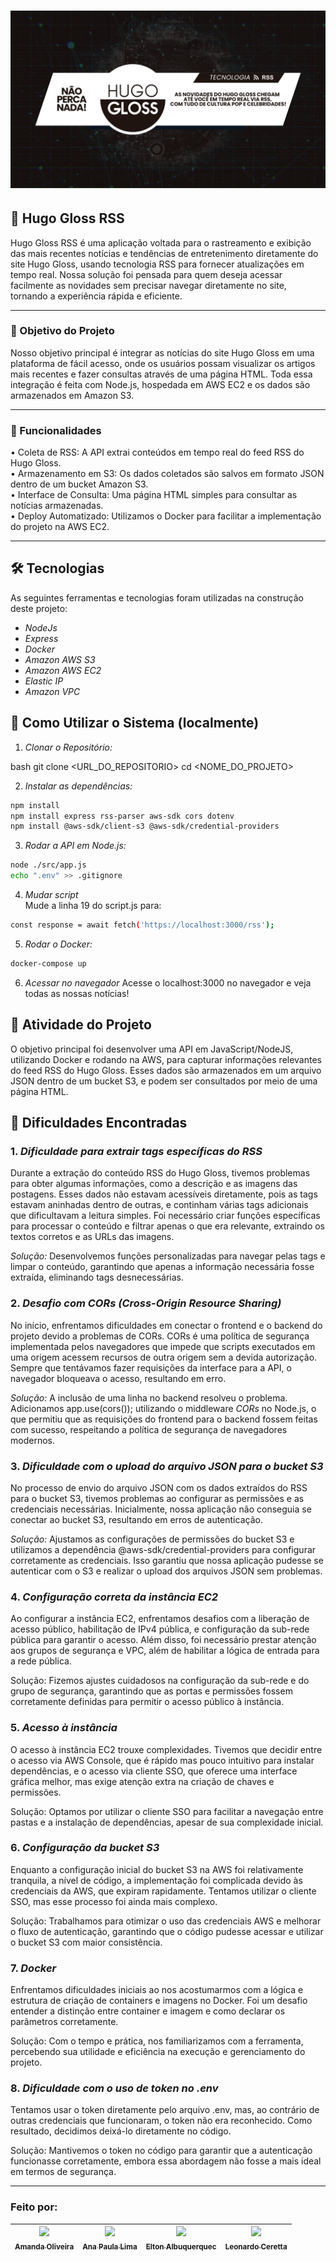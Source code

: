<h1 style='align:center'>
    <img alt="" title="Banner do projeto Hugo Gloss" src="./public/assets/Banner - README.png" />
</h1>

## 📰 Hugo Gloss RSS

Hugo Gloss RSS é uma aplicação voltada para o rastreamento e exibição das mais recentes notícias e tendências de entretenimento diretamente do site Hugo Gloss, usando tecnologia RSS para fornecer atualizações em tempo real. Nossa solução foi pensada para quem deseja acessar facilmente as novidades sem precisar navegar diretamente no site, tornando a experiência rápida e eficiente.
______________

### 🎯 Objetivo do Projeto 
Nosso objetivo principal é integrar as notícias do site Hugo Gloss em uma plataforma de fácil acesso, onde os usuários possam visualizar os artigos mais recentes e fazer consultas através de uma página HTML. Toda essa integração é feita com Node.js, hospedada em AWS EC2 e os dados são armazenados em Amazon S3.

______________

### 🚀 Funcionalidades<br>
•	Coleta de RSS: A API extrai conteúdos em tempo real do feed RSS do Hugo Gloss.<br>
•	Armazenamento em S3: Os dados coletados são salvos em formato JSON dentro de um bucket Amazon S3.<br>
•	Interface de Consulta: Uma página HTML simples para consultar as notícias armazenadas.<br>
•	Deploy Automatizado: Utilizamos o Docker para facilitar a implementação do projeto na AWS EC2.<br>
______________


## 🛠 Tecnologias

As seguintes ferramentas e tecnologias foram utilizadas na construção deste projeto:

- *NodeJs*
- *Express*
- *Docker*
- *Amazon AWS S3*
- *Amazon AWS EC2*
- *Elastic IP*
- *Amazon VPC*

## 📏 Como Utilizar o Sistema (localmente)

1. *Clonar o Repositório:*

bash
git clone <URL_DO_REPOSITORIO>
cd <NOME_DO_PROJETO>


2. *Instalar as dependências:*

```bash
npm install
npm install express rss-parser aws-sdk cors dotenv
npm install @aws-sdk/client-s3 @aws-sdk/credential-providers
```

3. *Rodar a API em Node.js:*

```bash
node ./src/app.js
echo ".env" >> .gitignore
```

4. *Mudar script*<br>
   Mude a linha 19 do script.js para:
```bash
const response = await fetch('https://localhost:3000/rss');
```

5. *Rodar o Docker:*

```bash
docker-compose up
```

6. *Acessar no navegador*
   Acesse o localhost:3000 no navegador e veja todas as nossas notícias!
   
## 📂 Atividade do Projeto

O objetivo principal foi desenvolver uma API em JavaScript/NodeJS, utilizando Docker e rodando na AWS, para capturar informações relevantes do feed RSS do Hugo Gloss. Esses dados são armazenados em um arquivo JSON dentro de um bucket S3, e podem ser consultados por meio de uma página HTML.

## 🚨 Dificuldades Encontradas

### 1. *Dificuldade para extrair tags específicas do RSS*
   Durante a extração do conteúdo RSS do Hugo Gloss, tivemos problemas para obter algumas informações, como a descrição e as imagens das postagens. Esses dados não estavam acessíveis diretamente, pois as tags estavam aninhadas dentro de outras, e continham várias tags adicionais que dificultavam a leitura simples. Foi necessário criar funções específicas para processar o conteúdo e filtrar apenas o que era relevante, extraindo os textos corretos e as URLs das imagens.

   *Solução:* Desenvolvemos funções personalizadas para navegar pelas tags e limpar o conteúdo, garantindo que apenas a informação necessária fosse extraída, eliminando tags desnecessárias.

### 2. *Desafio com CORs (Cross-Origin Resource Sharing)*
   No início, enfrentamos dificuldades em conectar o frontend e o backend do projeto devido a problemas de CORs. CORs é uma política de segurança implementada pelos navegadores que impede que scripts executados em uma origem acessem recursos de outra origem sem a devida autorização. Sempre que tentávamos fazer requisições da interface para a API, o navegador bloqueava o acesso, resultando em erro.

   *Solução:* A inclusão de uma linha no backend resolveu o problema. Adicionamos app.use(cors()); utilizando o middleware *CORs* no Node.js, o que permitiu que as requisições do frontend para o backend fossem feitas com sucesso, respeitando a política de segurança de navegadores modernos.

### 3. *Dificuldade com o upload do arquivo JSON para o bucket S3*
   No processo de envio do arquivo JSON com os dados extraídos do RSS para o bucket S3, tivemos problemas ao configurar as permissões e as credenciais necessárias. Inicialmente, nossa aplicação não conseguia se conectar ao bucket S3, resultando em erros de autenticação.

   *Solução:* Ajustamos as configurações de permissões do bucket S3 e utilizamos a dependência @aws-sdk/credential-providers para configurar corretamente as credenciais. Isso garantiu que nossa aplicação pudesse se autenticar com o S3 e realizar o upload dos arquivos JSON sem problemas.

### 4. *Configuração correta da instância EC2*
Ao configurar a instância EC2, enfrentamos desafios com a liberação de acesso público, habilitação de IPv4 pública, e configuração da sub-rede pública para garantir o acesso. Além disso, foi necessário prestar atenção aos grupos de segurança e VPC, além de habilitar a lógica de entrada para a rede pública.

Solução: Fizemos ajustes cuidadosos na configuração da sub-rede e do grupo de segurança, garantindo que as portas e permissões fossem corretamente definidas para permitir o acesso público à instância.

### 5. *Acesso à instância*
O acesso à instância EC2 trouxe complexidades. Tivemos que decidir entre o acesso via AWS Console, que é rápido mas pouco intuitivo para instalar dependências, e o acesso via cliente SSO, que oferece uma interface gráfica melhor, mas exige atenção extra na criação de chaves e permissões.

Solução: Optamos por utilizar o cliente SSO para facilitar a navegação entre pastas e a instalação de dependências, apesar de sua complexidade inicial.

### 6. *Configuração da bucket S3*
Enquanto a configuração inicial do bucket S3 na AWS foi relativamente tranquila, a nível de código, a implementação foi complicada devido às credenciais da AWS, que expiram rapidamente. Tentamos utilizar o cliente SSO, mas esse processo foi ainda mais complexo.

Solução: Trabalhamos para otimizar o uso das credenciais AWS e melhorar o fluxo de autenticação, garantindo que o código pudesse acessar e utilizar o bucket S3 com maior consistência.

### 7. *Docker*
Enfrentamos dificuldades iniciais ao nos acostumarmos com a lógica e estrutura de criação de containers e imagens no Docker. Foi um desafio entender a distinção entre container e imagem e como declarar os parâmetros corretamente.

Solução: Com o tempo e prática, nos familiarizamos com a ferramenta, percebendo sua utilidade e eficiência na execução e gerenciamento do projeto.

### 8. *Dificuldade com o uso de token no .env*
Tentamos usar o token diretamente pelo arquivo .env, mas, ao contrário de outras credenciais que funcionaram, o token não era reconhecido. Como resultado, decidimos deixá-lo diretamente no código.

Solução: Mantivemos o token no código para garantir que a autenticação funcionasse corretamente, embora essa abordagem não fosse a mais ideal em termos de segurança.
______________
### Feito por:

| [<img loading="lazy" src="https://avatars.githubusercontent.com/u/100137341?v=4" width=115><br><sub>Amanda Oliveira</sub>](https://github.com/amandazzoc) |  [<img loading="lazy" src="https://avatars.githubusercontent.com/u/106444181?v=4" width=115><br><sub>Ana Paula Lima</sub>](https://github.com/anapaulalimax) |  [<img loading="lazy" src="https://avatars.githubusercontent.com/u/178930493?v=4" width=115><br><sub>Elton Albuquerquec</sub>](https://github.com/eltonalbuquerque) |  [<img loading="lazy" src="https://avatars.githubusercontent.com/u/74743013?v=4" width=115><br><sub>Leonardo Ceretta</sub>](https://github.com/LeoCeretta) |
| :---: | :---: | :---: | :---: |
